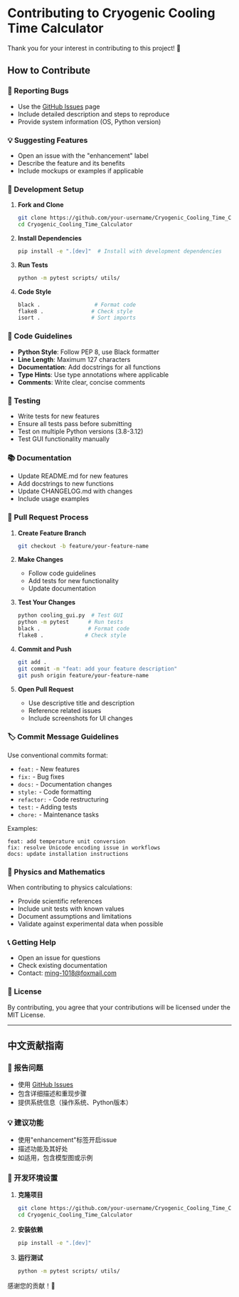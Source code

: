 # Contributing to Cryogenic Cooling Time Calculator

Thank you for your interest in contributing to this project! 🎉

## How to Contribute

### 🐛 Reporting Bugs
- Use the [GitHub Issues](https://github.com/iuming/Cryogenic_Cooling_Time_Calculator/issues) page
- Include detailed description and steps to reproduce
- Provide system information (OS, Python version)

### 💡 Suggesting Features
- Open an issue with the "enhancement" label
- Describe the feature and its benefits
- Include mockups or examples if applicable

### 🔧 Development Setup

1. **Fork and Clone**
   ```bash
   git clone https://github.com/your-username/Cryogenic_Cooling_Time_Calculator.git
   cd Cryogenic_Cooling_Time_Calculator
   ```

2. **Install Dependencies**
   ```bash
   pip install -e ".[dev]"  # Install with development dependencies
   ```

3. **Run Tests**
   ```bash
   python -m pytest scripts/ utils/
   ```

4. **Code Style**
   ```bash
   black .                 # Format code
   flake8 .               # Check style
   isort .                # Sort imports
   ```

### 📝 Code Guidelines

- **Python Style**: Follow PEP 8, use Black formatter
- **Line Length**: Maximum 127 characters
- **Documentation**: Add docstrings for all functions
- **Type Hints**: Use type annotations where applicable
- **Comments**: Write clear, concise comments

### 🧪 Testing

- Write tests for new features
- Ensure all tests pass before submitting
- Test on multiple Python versions (3.8-3.12)
- Test GUI functionality manually

### 📚 Documentation

- Update README.md for new features
- Add docstrings to new functions
- Update CHANGELOG.md with changes
- Include usage examples

### 🚀 Pull Request Process

1. **Create Feature Branch**
   ```bash
   git checkout -b feature/your-feature-name
   ```

2. **Make Changes**
   - Follow code guidelines
   - Add tests for new functionality
   - Update documentation

3. **Test Your Changes**
   ```bash
   python cooling_gui.py  # Test GUI
   python -m pytest      # Run tests
   black .               # Format code
   flake8 .             # Check style
   ```

4. **Commit and Push**
   ```bash
   git add .
   git commit -m "feat: add your feature description"
   git push origin feature/your-feature-name
   ```

5. **Open Pull Request**
   - Use descriptive title and description
   - Reference related issues
   - Include screenshots for UI changes

### 🏷️ Commit Message Guidelines

Use conventional commits format:
- `feat:` - New features
- `fix:` - Bug fixes
- `docs:` - Documentation changes
- `style:` - Code formatting
- `refactor:` - Code restructuring
- `test:` - Adding tests
- `chore:` - Maintenance tasks

Examples:
```
feat: add temperature unit conversion
fix: resolve Unicode encoding issue in workflows
docs: update installation instructions
```

### 🔬 Physics and Mathematics

When contributing to physics calculations:
- Provide scientific references
- Include unit tests with known values
- Document assumptions and limitations
- Validate against experimental data when possible

### 📞 Getting Help

- Open an issue for questions
- Check existing documentation
- Contact: ming-1018@foxmail.com

### 📄 License

By contributing, you agree that your contributions will be licensed under the MIT License.

---

## 中文贡献指南

### 🐛 报告问题
- 使用 [GitHub Issues](https://github.com/iuming/Cryogenic_Cooling_Time_Calculator/issues)
- 包含详细描述和重现步骤
- 提供系统信息（操作系统、Python版本）

### 💡 建议功能
- 使用"enhancement"标签开启issue
- 描述功能及其好处
- 如适用，包含模型图或示例

### 🔧 开发环境设置

1. **克隆项目**
   ```bash
   git clone https://github.com/your-username/Cryogenic_Cooling_Time_Calculator.git
   cd Cryogenic_Cooling_Time_Calculator
   ```

2. **安装依赖**
   ```bash
   pip install -e ".[dev]"
   ```

3. **运行测试**
   ```bash
   python -m pytest scripts/ utils/
   ```

感谢您的贡献！🙏
